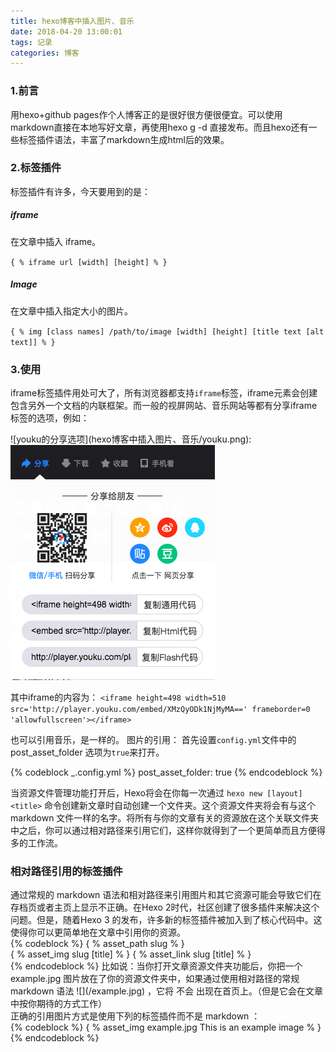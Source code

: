 ```yaml
---
title: hexo博客中插入图片、音乐
date: 2018-04-20 13:00:01
tags: 记录
categories: 博客
---
```

### 1.前言  
  用hexo+github pages作个人博客正的是很好很方便很便宜。可以使用markdown直接在本地写好文章，再使用hexo g -d 直接发布。而且hexo还有一些标签插件语法，丰富了markdown生成html后的效果。
  
### 2.标签插件  
标签插件有许多，今天要用到的是：  
##### iframe  
在文章中插入 iframe。 
 
`{ % iframe url [width] [height] % }`
 
##### Image  
在文章中插入指定大小的图片。

`{ % img [class names] /path/to/image [width] [height] [title text [alt text]] % }`  

### 3.使用  
iframe标签插件用处可大了，所有浏览器都支持`iframe`标签，iframe元素会创建包含另外一个文档的内联框架。而一般的视屏网站、音乐网站等都有分享iframe标签的选项，例如： 

\!\[youku的分享选项](hexo博客中插入图片、音乐/youku.png):
![youku的分享选项](hexo博客中插入图片、音乐/youku.png) 
  

其中iframe的内容为： 
	`<iframe height=498 width=510 src='http://player.youku.com/embed/XMzQyODk1NjMyMA==' frameborder=0 'allowfullscreen'></iframe>`

也可以引用音乐，是一样的。
图片的引用：
首先设置`config.yml`文件中的post_asset_folder 选项为`true`来打开。  

{% codeblock _.config.yml %}
post_asset_folder: true
{% endcodeblock %}  

当资源文件管理功能打开后，Hexo将会在你每一次通过 `hexo new [layout] <title>` 命令创建新文章时自动创建一个文件夹。这个资源文件夹将会有与这个 markdown 文件一样的名字。将所有与你的文章有关的资源放在这个关联文件夹中之后，你可以通过相对路径来引用它们，这样你就得到了一个更简单而且方便得多的工作流。  

### 相对路径引用的标签插件  
通过常规的 markdown 语法和相对路径来引用图片和其它资源可能会导致它们在存档页或者主页上显示不正确。在Hexo 2时代，社区创建了很多插件来解决这个问题。但是，随着Hexo 3 的发布，许多新的标签插件被加入到了核心代码中。这使得你可以更简单地在文章中引用你的资源。  
{% codeblock %}
{ % asset_path slug % }  
{ % asset_img slug [title] % }
{ % asset_link slug [title] % }   
{% endcodeblock %}
比如说：当你打开文章资源文件夹功能后，你把一个 example.jpg 图片放在了你的资源文件夹中，如果通过使用相对路径的常规 markdown 语法 \!\[](/example.jpg) ，它将 不会 出现在首页上。（但是它会在文章中按你期待的方式工作）  
正确的引用图片方式是使用下列的标签插件而不是 markdown ：  
{% codeblock %}
{ % asset_img example.jpg This is an example image % }
{% endcodeblock %}
